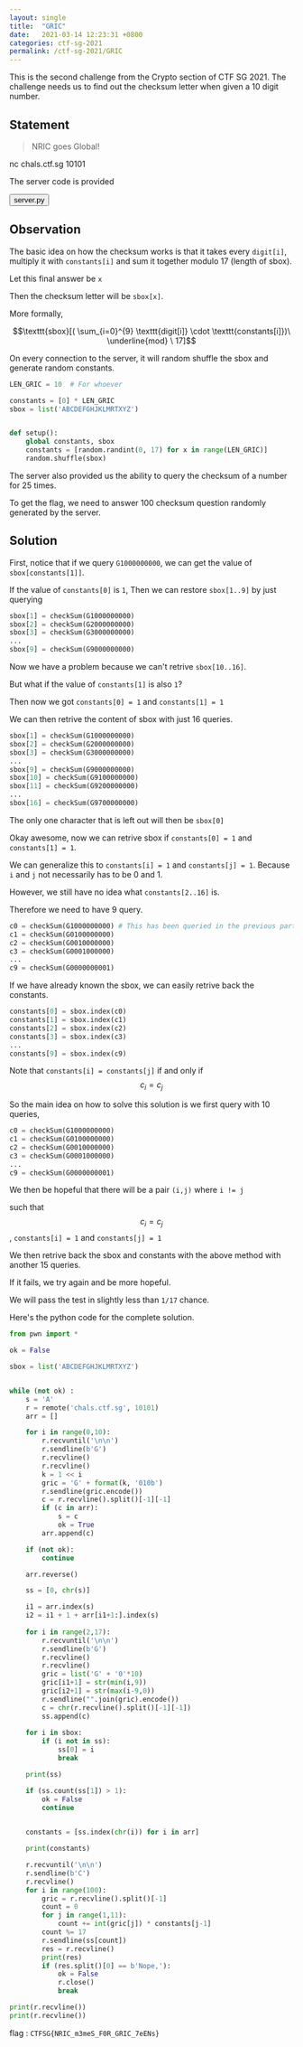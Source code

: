 ```yaml
---
layout: single
title:  "GRIC"
date:   2021-03-14 12:23:31 +0800
categories: ctf-sg-2021
permalink: /ctf-sg-2021/GRIC
---
```


This is the second challenge from the Crypto section of CTF SG 2021. The challenge needs us to find out the checksum letter when given a 10 digit number.

## Statement

>NRIC goes Global!

nc chals.ctf.sg 10101

The server code is provided

<button class="collapsible btn" id="server">server.py</button>

<div class="content" id="serverdata" style="display:none" markdown="1">

```python
#!/usr/local/bin/python3

import sys
import random

LEN_GRIC = 10  # For whoever

constants = [0] * LEN_GRIC
sbox = list('ABCDEFGHJKLMRTXYZ')


def setup():
    global constants, sbox
    constants = [random.randint(0, 17) for x in range(LEN_GRIC)]
    random.shuffle(sbox)


def get_checksum(n):
    return sbox[sum(map(lambda x: int(x[0]) * int(x[1]), zip(n, constants))) % len(sbox)]


def oracle():
    sys.stdout.write("What GRIC do you want to get the last digit for?\n")
    sys.stdout.flush()  # Everyone is fun to flush
    b = input()

    if (b[0] != 'G' or len(b) != LEN_GRIC+1):
        sys.stdout.write("Not a valid GRIC\n")
        sys.stdout.flush()  # Everyone is fun to flush
        return

    for i in range(1, LEN_GRIC+1):
        try:
            int(b[i])
        except:
            sys.stdout.write(f"Not a valid GRIC.\n")
            sys.stdout.flush()  # Everyone is fun to flush
            return

    sys.stdout.write(f"Your GRIC is {b}{get_checksum(b[1:])}\n")
    sys.stdout.flush()  # Everyone is fun to flush


def challenge():
    sys.stdout.write("Welcome to the challenge. Answer all 100 outputs correctly and you will get the flag\n")
    sys.stdout.flush()  # Everyone is fun to flush

    for i in range(100):
        a = "".join([str(random.randint(0, 9)) for x in range(LEN_GRIC)])
        sys.stdout.write(f"What is the checksum letter of G{a}?\n")
        sys.stdout.flush()  # Everyone is fun to flush
        resp = input()[0]

        if resp != get_checksum(a):
            sys.stdout.write("Nope, that is the wrong answer. Goodbye!\n")
            sys.stdout.flush()  # Everyone is fun to flush
            exit(0)
        else:
            sys.stdout.write(f"Good job! Only {99 - i} more to go!\n")
            sys.stdout.flush()  # Everyone is fun to flush

    sys.stdout.write("Wow you did it. Congratulations! Here flag!\n")
    sys.stdout.write("<CENSORED>\n")
    sys.stdout.flush()  # Everyone is fun to flush
    exit(0)


def print_help():
    sys.stdout.write("Welcome to the (proof of concept) GRIC checker.\n")
    sys.stdout.write("How may I help you?\n")
    sys.stdout.write("(A)bout GRIC\n")
    sys.stdout.write("(C)hallenge this proof of concept\n")
    sys.stdout.write("(G)et checksum for a given GRIC number\n")
    sys.stdout.write("(H)elp\n")
    sys.stdout.write("(Q)uit\n\n")
    sys.stdout.flush()  # Everyone is fun to flush


def print_about():
    sys.stdout.write("Introducing GRIC: A revolutionary personal identification system designed for the global world.\n")
    sys.stdout.write("We recognise the importance of having a system where everyone can be identified by a unique designation.\n")
    sys.stdout.write("In many countries, individuals are not being tracked by the government because they are not registered.\n")
    sys.stdout.write("As such, we realise a national level identity number is perhaps not a best solution.\n")
    sys.stdout.write("That's why we created GRIC.\n")
    sys.stdout.write("There will not be any need for your passports anymore. You can now travel with your 10 digit GRIC!\n")
    sys.stdout.write("GRIC will take care of that, by being the all-in-one travel and licensing document.\n")
    sys.stdout.write("Support GRIC, and support making the world more globalized today.\n")
    sys.stdout.flush()  # Everyone is fun to flush


def main():
    setup()
    print_help()
    oracle_limit = 25

    while True:
        a = input()[0]

        if a == 'A':
            print_about()
        elif a == 'H':
            print_help()
        elif a == 'Q':
            sys.stdout.write("Goodbye!\n")
            sys.stdout.flush()  # Everyone is fun to flush
            exit(0)
        elif a == 'C':\
            challenge()
        elif a == 'G':
            sys.stdout.write(f"You can ask the oracle {oracle_limit} more times\n")
            sys.stdout.flush()  # Everyone is fun to flush
            if oracle_limit == 0:
                sys.stdout.write("You are out of oracle tries. Goodbye\n")
                sys.stdout.flush()  # Everyone is fun to flush
                exit(0)
            oracle()
            oracle_limit -= 1

        sys.stdout.write("How may I help you?\n\n")
        sys.stdout.flush()  # Everyone is fun to flush


if __name__ == '__main__':
    main()
```
</div>

## Observation

The basic idea on how the checksum works is that it takes every `digit[i]`, multiply it with `constants[i]` and sum it together modulo 17 (length of sbox). 

Let this final answer be `x`

Then the checksum letter will be `sbox[x]`.

More formally,

$$\texttt{sbox}[( \sum_{i=0}^{9} \texttt{digit[i]} \cdot \texttt{constants[i]})\  \underline{mod} \  17]$$

On every connection to the server, it will random shuffle the sbox and generate random constants.

```python
LEN_GRIC = 10  # For whoever

constants = [0] * LEN_GRIC
sbox = list('ABCDEFGHJKLMRTXYZ')


def setup():
    global constants, sbox
    constants = [random.randint(0, 17) for x in range(LEN_GRIC)]
    random.shuffle(sbox)
```

The server also provided us the ability to query the checksum of a number for 25 times.

To get the flag, we need to answer 100 checksum question randomly generated by the server.

## Solution

First, notice that if we query `G1000000000`, we can get the value of `sbox[constants[1]]`.

If the value of `constants[0]` is `1`, Then we can restore `sbox[1..9]` by just querying

```python
sbox[1] = checkSum(G1000000000)
sbox[2] = checkSum(G2000000000)
sbox[3] = checkSum(G3000000000)
...
sbox[9] = checkSum(G9000000000)
```

Now we have a problem because we can't retrive `sbox[10..16]`.

But what if the value of `constants[1]` is also `1`? 

Then now we got `constants[0] = 1` and `constants[1] = 1`

We can then retrive the content of sbox with just 16 queries.

```python
sbox[1] = checkSum(G1000000000)
sbox[2] = checkSum(G2000000000)
sbox[3] = checkSum(G3000000000)
...
sbox[9] = checkSum(G9000000000)
sbox[10] = checkSum(G9100000000)
sbox[11] = checkSum(G9200000000)
...
sbox[16] = checkSum(G9700000000)
```

The only one character that is left out will then be `sbox[0]`

Okay awesome, now we can retrive sbox if `constants[0] = 1` and `constants[1] = 1`.

We can generalize this to `constants[i] = 1` and `constants[j] = 1`. Because `i` and `j` not necessarily has to be 0 and 1.

However, we still have no idea what `constants[2..16]` is.

Therefore we need to have 9 query.
```python
c0 = checkSum(G1000000000) # This has been queried in the previous part
c1 = checkSum(G0100000000)
c2 = checkSum(G0010000000)
c3 = checkSum(G0001000000)
...
c9 = checkSum(G0000000001)
```

If we have already known the sbox, we can easily retrive back the constants.

```python
constants[0] = sbox.index(c0)
constants[1] = sbox.index(c1)
constants[2] = sbox.index(c2)
constants[3] = sbox.index(c3)
...
constants[9] = sbox.index(c9)
```

Note that `constants[i] = constants[j]` if and only if $$c_{i} = c_{j}$$

So the main idea on how to solve this solution is we first query with 10 queries,

```python
c0 = checkSum(G1000000000)
c1 = checkSum(G0100000000)
c2 = checkSum(G0010000000)
c3 = checkSum(G0001000000)
...
c9 = checkSum(G0000000001)
```

We then be hopeful that there will be a pair `(i,j)` where `i != j`

such that $$c_{i} = c_{j}$$ , `constants[i] = 1` and `constants[j] = 1`

We then retrive back the sbox and constants with the above method with another 15 queries.

If it fails, we try again and be more hopeful.

We will pass the test in slightly less than `1/17` chance.

Here's the python code for the complete solution.

```python
from pwn import *

ok = False

sbox = list('ABCDEFGHJKLMRTXYZ')


while (not ok) :
    s = 'A'
    r = remote('chals.ctf.sg', 10101)
    arr = []

    for i in range(0,10):
        r.recvuntil('\n\n')
        r.sendline(b'G')
        r.recvline()
        r.recvline()
        k = 1 << i
        gric = 'G' + format(k, '010b')
        r.sendline(gric.encode())
        c = r.recvline().split()[-1][-1]
        if (c in arr):
            s = c
            ok = True
        arr.append(c)

    if (not ok):
        continue

    arr.reverse()

    ss = [0, chr(s)]

    i1 = arr.index(s)
    i2 = i1 + 1 + arr[i1+1:].index(s)
    
    for i in range(2,17):
        r.recvuntil('\n\n')
        r.sendline(b'G')
        r.recvline()
        r.recvline()
        gric = list('G' + '0'*10)
        gric[i1+1] = str(min(i,9))
        gric[i2+1] = str(max(i-9,0))
        r.sendline("".join(gric).encode())
        c = chr(r.recvline().split()[-1][-1])
        ss.append(c)
    
    for i in sbox:
        if (i not in ss):
            ss[0] = i
            break

    print(ss)

    if (ss.count(ss[1]) > 1):
        ok = False
        continue

    
    constants = [ss.index(chr(i)) for i in arr]

    print(constants)

    r.recvuntil('\n\n')
    r.sendline(b'C')
    r.recvline()
    for i in range(100):
        gric = r.recvline().split()[-1]
        count = 0
        for j in range(1,11):
            count += int(gric[j]) * constants[j-1]
        count %= 17
        r.sendline(ss[count])
        res = r.recvline()
        print(res)
        if (res.split()[0] == b'Nope,'):
            ok = False
            r.close()
            break

print(r.recvline())
print(r.recvline())
```

flag : `CTFSG{NRIC_m3meS_F0R_GRIC_7eENs}`
